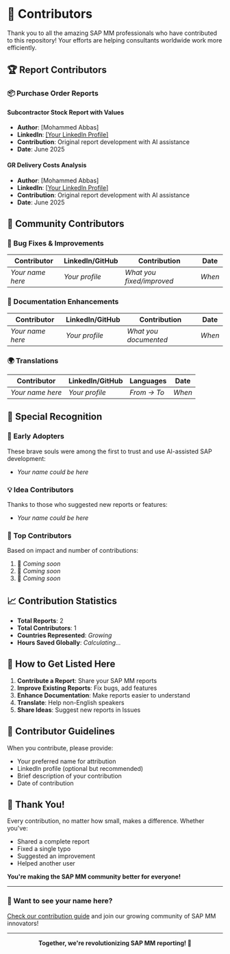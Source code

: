 # 🌟 Contributors

Thank you to all the amazing SAP MM professionals who have contributed to this repository! Your efforts are helping consultants worldwide work more efficiently.

## 🏆 Report Contributors

### 📦 Purchase Order Reports

#### Subcontractor Stock Report with Values
- **Author**: [Mohammed Abbas]
- **LinkedIn**: [[Your LinkedIn Profile]](https://www.linkedin.com/in/mohammed-abbas-6067091b4/)
- **Contribution**: Original report development with AI assistance
- **Date**: June 2025

#### GR Delivery Costs Analysis
- **Author**: [Mohammed Abbas]
- **LinkedIn**: [[Your LinkedIn Profile]](https://www.linkedin.com/in/mohammed-abbas-6067091b4/)
- **Contribution**: Original report development with AI assistance
- **Date**: June 2025


## 👥 Community Contributors

### 🐛 Bug Fixes & Improvements

| Contributor | LinkedIn/GitHub | Contribution | Date |
|-------------|----------------|--------------|------|
| *Your name here* | *Your profile* | *What you fixed/improved* | *When* |

### 📖 Documentation Enhancements

| Contributor | LinkedIn/GitHub | Contribution | Date |
|-------------|----------------|--------------|------|
| *Your name here* | *Your profile* | *What you documented* | *When* |

### 🌍 Translations

| Contributor | LinkedIn/GitHub | Languages | Date |
|-------------|----------------|-----------|------|
| *Your name here* | *Your profile* | *From → To* | *When* |

## 🌟 Special Recognition

### 🚀 Early Adopters
These brave souls were among the first to trust and use AI-assisted SAP development:

- *Your name could be here*

### 💡 Idea Contributors
Thanks to those who suggested new reports or features:

- *Your name could be here*

### 🏅 Top Contributors
Based on impact and number of contributions:

1. 🥇 *Coming soon*
2. 🥈 *Coming soon*
3. 🥉 *Coming soon*

## 📈 Contribution Statistics

- **Total Reports**: 2
- **Total Contributors**: 1
- **Countries Represented**: *Growing*
- **Hours Saved Globally**: *Calculating...*

## 🤝 How to Get Listed Here

1. **Contribute a Report**: Share your SAP MM reports
2. **Improve Existing Reports**: Fix bugs, add features
3. **Enhance Documentation**: Make reports easier to understand
4. **Translate**: Help non-English speakers
5. **Share Ideas**: Suggest new reports in Issues

## 📝 Contributor Guidelines

When you contribute, please provide:
- Your preferred name for attribution
- LinkedIn profile (optional but recommended)
- Brief description of your contribution
- Date of contribution

## 🙏 Thank You!

Every contribution, no matter how small, makes a difference. Whether you've:
- Shared a complete report
- Fixed a single typo
- Suggested an improvement
- Helped another user

**You're making the SAP MM community better for everyone!**

---

### 💭 Want to see your name here?

[Check our contribution guide](https://github.com/xMA3x/SAP-MM-Reports-Collection/blob/main/How%20to%20Contribute.md) and join our growing community of SAP MM innovators!

---

<p align="center">
  <strong>Together, we're revolutionizing SAP MM reporting! 🚀</strong>
</p>
